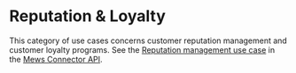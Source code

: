 # Reputation & Loyalty

This category of use cases concerns customer reputation management and customer loyalty programs.
See the [Reputation management use case](https://mews-systems.gitbook.io/connector-api/use-cases/reputation-management) in the [Mews Connector API](https://mews-systems.gitbook.io/connector-api).
